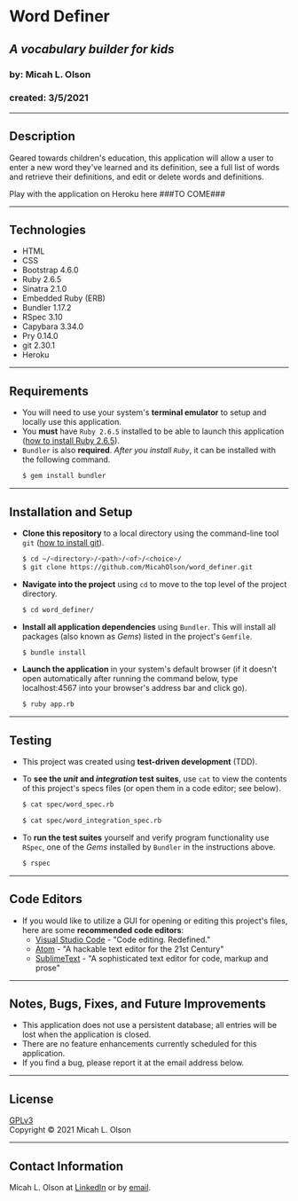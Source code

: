 # Word Definer
## _A vocabulary builder for kids_
### by: Micah L. Olson
### created: 3/5/2021
* * * 

## Description
Geared towards children's education, this application will allow a user to enter a new word they've learned and its definition, see a full list of words and retrieve their definitions, and edit or delete words and definitions.
  
Play with the application on Heroku here ###TO COME###  

<!-- <div align="center">
  <img src="public/img/preview.png" alt="A preview of Word Definer" width="70%">
</div> -->
  
* * *

## Technologies
* HTML
* CSS
* Bootstrap 4.6.0
* Ruby 2.6.5
* Sinatra 2.1.0
* Embedded Ruby (ERB)
* Bundler 1.17.2
* RSpec 3.10
* Capybara 3.34.0
* Pry 0.14.0
* git 2.30.1
* Heroku
* * *

## Requirements
* You will need to use your system's **terminal emulator** to setup and locally use this application.
* You **must** have `Ruby 2.6.5` installed to be able to launch this application ([how to install Ruby 2.6.5](https://www.learnhowtoprogram.com/ruby-and-rails/getting-started-with-ruby/installing-ruby)).
* `Bundler` is also **required**. *After you install `Ruby`*, it can be installed with the following command.
  ```bash
  $ gem install bundler
  ```
***

## Installation and Setup
* **Clone this repository** to a local directory using the command-line tool `git` ([how to install git](https://www.learnhowtoprogram.com/introduction-to-programming/getting-started-with-intro-to-programming/git-and-github)).  
  ```bash
  $ cd ~/<directory>/<path>/<of>/<choice>/
  $ git clone https://github.com/MicahOlson/word_definer.git
  ```

* **Navigate into the project** using `cd` to move to the top level of the project directory.  
  ```bash
  $ cd word_definer/
  ``` 

* **Install all application dependencies** using `Bundler`. This will install all packages (also known as *Gems*) listed in the project's `Gemfile`.
  ```bash
  $ bundle install
  ```

* **Launch the application** in your system's default browser (if it doesn't open automatically after running the command below, type localhost:4567 into your browser's address bar and click go).
  ```bash
  $ ruby app.rb
  ```
***

## Testing
* This project was created using **test-driven development** (TDD).

* To **see the *unit* and *integration* test suites**, use `cat` to view the contents of this project's specs files (or open them in a code editor; see below).
  ```bash
  $ cat spec/word_spec.rb
  ```
  ```bash
  $ cat spec/word_integration_spec.rb
  ```

* To **run the test suites** yourself and verify program functionality use `RSpec`, one of the *Gems* installed by `Bundler` in the instructions above.
  ```bash
  $ rspec
  ```
***

## Code Editors
* If you would like to utilize a GUI for opening or editing this project's files, here are some **recommended code editors**:
  * [Visual Studio Code](https://code.visualstudio.com) - "Code editing. Redefined."
  * [Atom](https://atom.io) - "A hackable text editor for the 21st Century"
  * [SublimeText](https://www.sublimetext.com) - "A sophisticated text editor for code, markup and prose"
***

## Notes, Bugs, Fixes, and Future Improvements
* This application does not use a persistent database; all entries will be lost when the application is closed.
* There are no feature enhancements currently scheduled for this application.
* If you find a bug, please report it at the email address below.
***

## License
[GPLv3](https://choosealicense.com/licenses/gpl-3.0/)\
Copyright &copy; 2021 Micah L. Olson
* * *

## Contact Information
Micah L. Olson at <a href="https://www.linkedin.com/in/micah-lewis-olson/" target="_blank">LinkedIn</a> or by <a href="mailto:micah.olson@protonmail.com" target="_blank">email</a>.